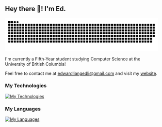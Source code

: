## Hey there 👋! I'm Ed.

<!--
**edlng/edlng** is a ✨ _special_ ✨ repository because its `README.md` (this file) appears on your GitHub profile.

Here are some ideas to get you started:

- 🔭 I’m currently working on ...
- 🌱 I’m currently learning ...
- 👯 I’m looking to collaborate on ...
- 🤔 I’m looking for help with ...
- 💬 Ask me about ...
- 📫 How to reach me: ...
- 😄 Pronouns: ...
- ⚡ Fun fact: ...
-->

<picture>
  <source media="(prefers-color-scheme: dark)" srcset="https://raw.githubusercontent.com/edlng/edlng/output/github-contribution-grid-snake-dark.svg">
  <source media="(prefers-color-scheme: light)" srcset="https://raw.githubusercontent.com/edlng/edlng/output/github-contribution-grid-snake.svg">
  <img alt="GitHub contribution snake" src="https://raw.githubusercontent.com/edlng/edlng/output/github-contribution-grid-snake.svg">
</picture>

I'm currently a Fifth-Year student studying Computer Science at the University of British Columbia! 

Feel free to contact me at [edwardliangedli@gmail.com](mailto:edwardliangedli@gmail.com) and visit my [website](https://www.edwardliang.com).

### My Technologies
[![My Technologies](https://skillicons.dev/icons?i=aws,github,linux,visualstudio,vscode,vim,docker,postman)](https://skillicons.dev)

### My Languages
[![My Languages](https://skillicons.dev/icons?i=js,html,css,nodejs,react,java,py,c,cpp,r,mysql)](https://skillicons.dev)

